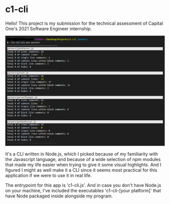 # c1-cli

Hello! This project is my submission for the technical assessment of Capital One's 2021 Software Engineer internship.  

![what it looks like](https://github.com/waynezhu6/c1-cli/blob/master/c1-cli.png)

It's a CLI written in Node.js, which I picked because of my familiarity with the Javascript language, and because of a wide selection of npm modules that made my life easier when trying to give it some visual highlights. And I figured I might as well make it a CLI since it seems most practical for this application if we were to use it in real life.

The entrypoint for this app is 'c1-cli.js'. And in case you don't have Node.js on your machine, I've included the executables 'c1-cli-[your platform]' that have Node packaged inside alongside my program.


